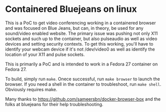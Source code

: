 # Containered Bluejeans on linux

This is a PoC to get video conferencing working in a containered browser and was
focused on Blue Jeans, but can, in theory, be used for any sound/video enabled
website.
The primary issue was pushing not only X11 sockets and such up to the container,
but also pulseaudio as well as video devices and setting security contexts. To get this working, you'll have to identify your
webcam device if it's not /dev/video0 as well as identify the location of your X11 and pulse sockets.

This is primarily a PoC and is intended to work in a Fedora 27 container on Fedora 27.

To build, simply run `make`. Onece successful, run `make browser` to launch the browser. If you
need a shell in the container to troubleshoot, run `make shell`. Obviously requires make.

Many thanks to https://github.com/sameersbn/docker-browser-box and the folks at bluejeans for
their help troubleshooting.
